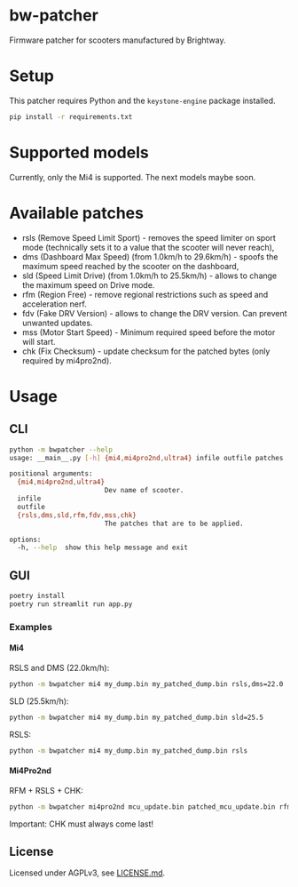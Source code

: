 # bw-patcher
Firmware patcher for scooters manufactured by Brightway.

# Setup
This patcher requires Python and the `keystone-engine` package installed.

```bash
pip install -r requirements.txt
```

# Supported models
Currently, only the Mi4 is supported. The next models maybe soon.

# Available patches
- rsls (Remove Speed Limit Sport) - removes the speed limiter on sport mode (technically sets it to a value that the scooter will never reach),
- dms (Dashboard Max Speed) (from 1.0km/h to 29.6km/h) - spoofs the maximum speed reached by the scooter on the dashboard,
- sld (Speed Limit Drive) (from 1.0km/h to 25.5km/h) - allows to change the maximum speed on Drive mode.
- rfm (Region Free) - remove regional restrictions such as speed and acceleration nerf.
- fdv (Fake DRV Version) - allows to change the DRV version. Can prevent unwanted updates.
- mss (Motor Start Speed) - Minimum required speed before the motor will start.
- chk (Fix Checksum) - update checksum for the patched bytes (only required by mi4pro2nd).

# Usage
## CLI
```bash
python -m bwpatcher --help
usage: __main__.py [-h] {mi4,mi4pro2nd,ultra4} infile outfile patches

positional arguments:
  {mi4,mi4pro2nd,ultra4}
                        Dev name of scooter.
  infile
  outfile
  {rsls,dms,sld,rfm,fdv,mss,chk}
                        The patches that are to be applied.

options:
  -h, --help  show this help message and exit
```

## GUI
```bash
poetry install
poetry run streamlit run app.py
```

### Examples

#### Mi4
RSLS and DMS (22.0km/h):
```bash
python -m bwpatcher mi4 my_dump.bin my_patched_dump.bin rsls,dms=22.0
```

SLD (25.5km/h):
```bash
python -m bwpatcher mi4 my_dump.bin my_patched_dump.bin sld=25.5
```

RSLS:
```bash
python -m bwpatcher mi4 my_dump.bin my_patched_dump.bin rsls
```

#### Mi4Pro2nd
RFM + RSLS + CHK:
```bash
python -m bwpatcher mi4pro2nd mcu_update.bin patched_mcu_update.bin rfm,rsls,chk
```
Important: CHK must always come last!

## License
Licensed under AGPLv3, see [LICENSE.md](LICENSE.md).
